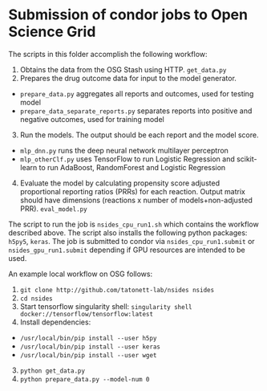# Submission of condor jobs to Open Science Grid

The scripts in this folder accomplish the following workflow:

1. Obtains the data from the OSG Stash using HTTP. `get_data.py`
2. Prepares the drug outcome data for input to the model generator.
  * `prepare_data.py` aggregates all reports and outcomes, used for testing model
  * `prepare_data_separate_reports.py` separates reports into positive and negative outcomes, used for training model
3. Run the models.  The output should be each report and the model score.
  * `mlp_dnn.py` runs the deep neural network multilayer perceptron
  * `mlp_otherClf.py` uses TensorFlow to run Logistic Regression and scikit-learn to run AdaBoost, RandomForest and Logistic Regression
4. Evaluate the model by calculating propensity score adjusted proportional reporting ratios (PRRs) for each reaction. Output matrix should have dimensions (reactions x  number of models+non-adjusted PRR). `eval_model.py`

The script to run the job is `nsides_cpu_run1.sh` which contains the workflow described above.  The script also installs the following python packages: `h5py5`, `keras`. The job is submitted to condor via `nsides_cpu_run1.submit` or `nsides_gpu_run1.submit` depending if GPU resources are intended to be used.

An example local workflow on OSG follows:
1. `git clone http://github.com/tatonett-lab/nsides nsides`
2. `cd nsides`
3. Start tensorflow singularity shell: `singularity shell docker://tensorflow/tensorflow:latest`
4. Install dependencies:
 * `/usr/local/bin/pip install --user h5py`
 * `/usr/local/bin/pip install --user keras`
 * `/usr/local/bin/pip install --user wget`
3. `python get_data.py`
4. `python prepare_data.py --model-num 0`

